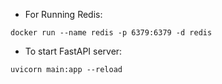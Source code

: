 * For Running Redis:

`docker run --name redis -p 6379:6379 -d redis`

* To start FastAPI server:

`uvicorn main:app --reload`
